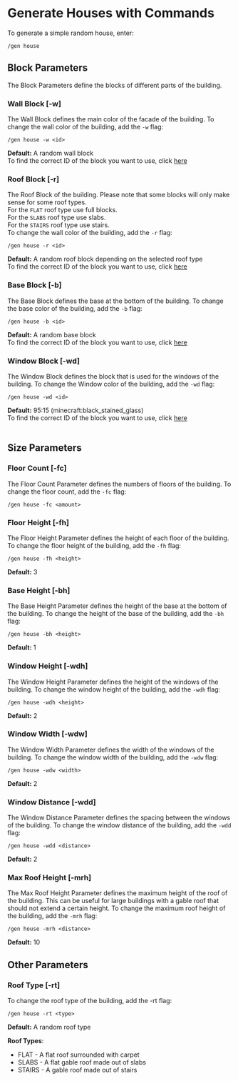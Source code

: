 # Generate Houses with Commands

To generate a simple random house, enter:

```
/gen house
```

## Block Parameters

The Block Parameters define the blocks of different parts of the building.

### Wall Block [-w]

The Wall Block defines the main color of the facade of the building.
To change the wall color of the building, add the `-w` flag:
```
/gen house -w <id>
```
**Default:** A random wall block <br>
To find the correct ID of the block you want to use, click [here](https://www.digminecraft.com/lists/item_id_list_pc_1_12.php)


### Roof Block [-r]

The Roof Block of the building. Please note that some blocks will only make sense for some roof types. <br>
For the `FLAT` roof type use full blocks.<br>
For the `SLABS` roof type use slabs.<br>
For the `STAIRS` roof type use stairs.<br>
To change the wall color of the building, add the `-r` flag:
```
/gen house -r <id>
```
**Default:** A random roof block depending on the selected roof type<br>
To find the correct ID of the block you want to use, click [here](https://www.digminecraft.com/lists/item_id_list_pc_1_12.php)

### Base Block [-b]

The Base Block defines the base at the bottom of the building.
To change the base color of the building, add the `-b` flag:
```
/gen house -b <id>
```
**Default:** A random base block <br>
To find the correct ID of the block you want to use, click [here](https://www.digminecraft.com/lists/item_id_list_pc_1_12.php)

### Window Block [-wd]

The Window Block defines the block that is used for the windows of the building.
To change the Window color of the building, add the `-wd` flag:
```
/gen house -wd <id>
```
**Default:** 95:15 (minecraft:black_stained_glass) <br>
To find the correct ID of the block you want to use, click [here](https://www.digminecraft.com/lists/item_id_list_pc_1_12.php)
<br>
<br>


## Size Parameters

### Floor Count [-fc]

The Floor Count Parameter defines the numbers of floors of the building.
To change the floor count, add the `-fc` flag:
```
/gen house -fc <amount>
```

### Floor Height [-fh]

The Floor Height Parameter defines the height of each floor of the building.
To change the floor height of the building, add the `-fh` flag:
```
/gen house -fh <height>
```
**Default:** 3

### Base Height [-bh]

The Base Height Parameter defines the height of the base at the bottom of the building.
To change the height of the base of the building, add the `-bh` flag:
```
/gen house -bh <height>
```
**Default:** 1

### Window Height [-wdh]

The Window Height Parameter defines the height of the windows of the building.
To change the window height of the building, add the `-wdh` flag:
```
/gen house -wdh <height>
```
**Default:** 2

### Window Width [-wdw]

The Window Width Parameter defines the width of the windows of the building.
To change the window width of the building, add the `-wdw` flag:
```
/gen house -wdw <width>
```
**Default:** 2

### Window Distance [-wdd]

The Window Distance Parameter defines the spacing between the windows of the building.
To change the window distance of the building, add the `-wdd` flag:
```
/gen house -wdd <distance>
```
**Default:** 2

### Max Roof Height [-mrh]

The Max Roof Height Parameter defines the maximum height of the roof of the building.
This can be useful for large buildings with a gable roof that should not extend a certain height.
To change the maximum roof height of the building, add the `-mrh` flag:
```
/gen house -mrh <distance>
```
**Default:** 10


## Other Parameters

### Roof Type [-rt]

To change the roof type of the building, add the -rt flag:
```
/gen house -rt <type>
```
**Default:** A random roof type <br>

**Roof Types**:
- FLAT - A flat roof surrounded with carpet 
- SLABS - A flat gable roof made out of slabs
- STAIRS - A gable roof made out of stairs
